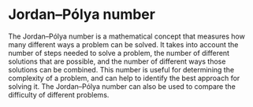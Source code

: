 # Jordan–Pólya number

The Jordan–Pólya number is a mathematical concept that measures how many different ways a problem can be solved. It takes into account the number of steps needed to solve a problem, the number of different solutions that are possible, and the number of different ways those solutions can be combined. This number is useful for determining the complexity of a problem, and can help to identify the best approach for solving it. The Jordan–Pólya number can also be used to compare the difficulty of different problems.
